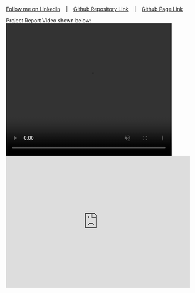 [Follow me on LinkedIn](https://www.linkedin.com/in/abhishekmishra3/) &nbsp;&nbsp; | &nbsp;&nbsp; [Github Repository Link](https://github.com/abhishekmishra8/Power-BI-Project-Superstore-Sales-Dashboard) &nbsp;&nbsp; | &nbsp;&nbsp; [Github Page Link](https://abhishekmishra8.github.io/Power-BI-Project-Superstore-Sales-Dashboard/)

Project Report Video shown below:
<video width="450" height="360" controls autoplay muted loop>
<source src="Files/Images/Dashboard Video.mp4" type="video/mp4">
click the Github Page Link to see the video
</video> <iframe title="Power BI Project in Bank Domain" width="500" height="360" src="https://app.powerbi.com/reportEmbed?reportId=d08216fc-de98-478f-a34d-fba58592b419&autoAuth=true&ctid=87a51c5b-158a-4e1c-a2f6-e38f4b519f39" frameborder="0" allowFullScreen="true"></iframe> 

